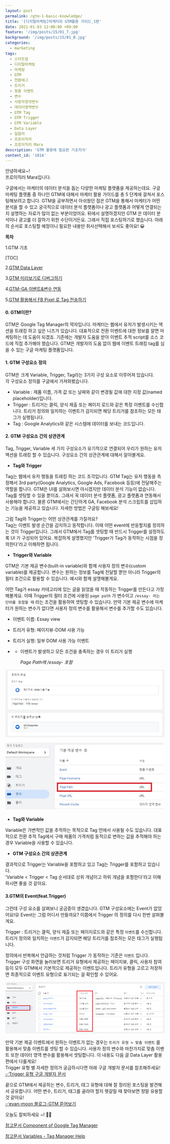```yaml
---
layout: post
permalink: /gtm-1-basic-knowledge/
title: '[디지털마케팅]마케터의 GTM활용 가이드_1편'
date: 2021-01-03 12:00:00 +09:00
feature: '/img/posts/15/01_T.jpg'
background: '/img/posts/15/01_B.jpg'
categories:
  - marketing
tags:
  - 스타트업
  - 디지털마케팅
  - 마케팅
  - GTM
  - 전환태그
  - 트리거  
  - 맞춤 이벤트
  - 변수
  - 사용자정의변수
  - 데이터영역변수
  - GTM Tag
  - GTM Trigger
  - GTM Variable
  - Data Layer
  - 일잘러
  - 프로이직러
  - 프로이직러 Mara
description: 'GTM 활용에 필요한 기초지식'
content_id: '1014'
---
```


안녕하세요~!<br>
프로이직러 Mara입니다.

구글에서는 마케터의 데이터 분석을 돕는 다양한 마케팅 플랫폼을 제공하는데요. 구글 마케팅 플랫폼 중 하나인 GTM에 대해서 마케터 활용 가이드를 총 5 단계에 걸쳐서 포스팅해보려고 합니다. GTM을 공부하면서 아쉬웠던 점은 GTM을 통해서 마케터가 어떤 분석을 할 수 있고 궁극적으로 데이터 분석 플랫폼이나 광고 플랫폼과 어떻게 연결되는지 설명하는 자료가 많이 없는 부분이었어요. 뒤에서 설명하겠지만 GTM 은 데이터 분석이나 광고를 더 잘하기 위한 수단이거든요. 그래서 직접 포스팅하기로 했습니다. 아래의 순서로 포스팅할 예정이니 필요한 내용만 취사선택해서 보셔도 좋아요! 😀  

**목차**

1.GTM 기초

[TOC]

2.[GTM Data Layer](https://mara.kim/gtm-2-data-layer/)

3.[GTM 미리보기로 디버그하기](https://mara.kim/gtm-3-preview-debugging/)

4.[GTM-GA 이벤트&변수 연동](https://mara.kim/gtm-4-event-utilize/)

5.[GTM 활용해서 FB Pixel 로 Tag 전송하기](https://mara.kim/gtm-5-fb-pixel/)



#### 0. GTM이란?

GTM은 Google Tag Manager의 약자입니다. 마케터는 웹에서 유저가 발생시키는 액션을 트래킹 하고 싶은 니즈가 있습니다. 대표적으로 전환 이벤트에 대한 정보를 알면 마케팅하는 데 도움이 되겠죠. 기존에는 개발자 도움을 받아 이벤트 추적 script를 소스 코드에 직접 추가해야 했습니다. GTM은 개발자의 도움 없이 웹에 이벤트 트래킹 tag를 심을 수 있는 구글 마케팅 플랫폼입니다.

#### 1. GTM 구성요소 정의

GTM은 크게 Variable, Trigger, Tag라는 3가지 구성 요소로 이루어져 있습니다. <br>
각 구성요소 정의를 구글에서 가져와봤습니다.

- Variable :  제품 이름, 가격 값 또는 날짜와 같이 변경될 값에 대한 지정 값(named placeholder)입니다.
- Trigger : 트리거는 클릭, 양식 제출 또는 페이지 로드와 같은 특정 이벤트를 수신합니다. 트리거 정의와 일치하는 이벤트가 감지되면 해당 트리거를 참조하는 모든 태그가 실행됩니다.
- Tag : Google Analytics와 같은 시스템에 데이터를 보내는 코드입니다.

#### 2. GTM 구성요소 간의 상관관계

Tag, Trigger, Variable 세 가지 구성요소가 유기적으로 연결되어 우리가 원하는 유저 액션을 트래킹 할 수 있습니다. 구성요소 간의 상관관계에 대해서 알아볼게요.

- **Tag와 Trigger**

Tag는 웹에서 유저 행동을 트래킹 하는 코드 조각입니다. GTM Tag는 유저 행동을 측정해서 3rd party(Google Analytics, Google Ads, Facebook 등등)에 전달해주는 역할을 합니다. GTM은 UI를 살펴보시면 아시겠지만 데이터 분석 기능이 없습니다. Tag를 셋팅할 수 있을 뿐이죠. 그래서 꼭 데이터 분석 플랫폼, 광고 플랫폼과 연동해서 사용해야 합니다. 물론 GTM에서는 간단하게 GA, Facebook 분석 스크립트를 삽입하는 기능을 제공하고 있습니다. 자세한 방법은 구글링 해보세요!

그럼 Tag와 Trigger는 어떤 상관관계를 가질까요? <br>Tag는 이벤트 발생 순간을 감지하고 동작합니다. 이때 어떤 event에 반응할지를 정의하는 것이 Trigger입니다. 그래서 GTM에서 Tag를 셋팅할 때 반드시 Trigger를 설정하도록 UI 가 구성되어 있어요. 복잡하게 설명했지만 'Trigger가 Tag가 동작하는 시점을 정의한다'라고 이해하면 됩니다.

- **Trigger와 Variable**

GTM은 기본 제공 변수(built-in variable)와 함께 사용자 정의 변수(custom variable)를 제공합니다. 변수는 원하는 정보를 Tag에 전달할 뿐만 아니라 Trigger의 필터 조건으로 활용할 수 있습니다. 예시와 함께 설명해볼게요.

어떤 Tag가 essay 카테고리에 있는 글을 읽었을 때 작동하는 Trigger를 만든다고 가정해볼게요. 이때 Trigger의 필터 조건에 사용된 `page path` 가 변수이고 `/essay- 라는 단어를 포함할 때` 라는 조건을 활용하여 셋팅할 수 있습니다. 만약 기본 제공 변수에 마케터가 원하는 변수가 없다면 사용자 정의 변수를 활용해서 변수를 추가할 수도 있습니다.

- 이벤트 이름: Essay view

- 트리거 유형: 페이지뷰-DOM 사용 가능

- 트리거 실행: 일부 DOM 사용 가능 이벤트

- - 이벤트가 발생하고 모든 조건을 충족하는 경우 이 트리거 실행

    *Page Path에 /essay- 포함*

![Trigger](/img/posts/15/01.JPG)

![Variable](/img/posts/15/02.JPG)

- **Tag와 Variable**

Variable은 가변적인 값을 추적하는 목적으로 Tag 안에서 사용될 수도 있습니다. 대표적으로 전환 추적 Tag에서 구매 제품의 가격처럼 동적으로 변하는 값을 추적해야 하는 경우 Variable을 사용할 수 있습니다.

- **GTM 구성요소 간의 상관관계**

결과적으로 Trigger는 Variable을 포함하고 있고 Tag는 Trigger를 포함하고 있습니다. <br>
'Variable < Trigger < Tag 순서대로 상위 개념이고 하위 개념을 포함한다'라고 이해하시면 좋을 것 같아요.

#### 3.GTM의 Event(feat.Trigger)

그런데 구성 요소를 살펴보니 궁금증이 생겼습니다. GTM 구성요소에는 Event가 없었어요!😮 Event는 그럼 어디서 만들까요? 이쯤에서 Trigger 의 정의를 다시 한번 살펴볼게요.

Trigger : 트리거는 클릭, 양식 제출 또는 페이지로드와 같은 특정 `이벤트`를 수신합니다. 트리거 정의와 일치하는 `이벤트`가 감지되면 해당 트리거를 참조하는 모든 태그가 실행됩니다.

정의에서 반복해서 언급하는 것처럼 Trigger 가 동작하는 기준은 `이벤트` 입니다. Trigger 구성 화면을 눌러보면 트리거 유형에서 제공하는 페이지뷰, 클릭, 사용자 참여 등이 모두 GTM에서 기본적으로 제공하는 이벤트입니다. 트리거 유형을 고르고 저장하면 최종적으로 이벤트 유형으로 표기되는 걸 확인할 수 있어요.

![Trigger-이벤트유형이었어](/img/posts/15/03.jpg)

만약 기본 제공 이벤트에서 원하는 이벤트가 없는 경우는 `트리거 유형 > 맞춤 이벤트` 를 활용해서 맞춤 이벤트를 셋팅 할 수 있습니다. 사용자 정의 변수와 마찬가지로 맞춤 이벤트 또한 데이터 영역 변수를 활용해서 셋팅합니다. 이 내용도 다음 글 Data Layer 활용 편에서 다룰게요! <br>
Trigger 유형 별 자세한 정의가 궁금하시다면 아래 구글 개발자 문서를 참조해주세요!<br>
[✅Trigger 유형 구글 개발자 문서](https://support.google.com/tagmanager/topic/7679108)

끝으로 GTM에서 제공하는 변수, 트리거, 태그 유형에 대해 잘 정리된 포스팅을 발견해서 공유합니다. 어떤 변수, 트리거, 태그를 골라야 할지 헷갈릴 때 찾아보면 정말 유용할 것 같아요! <br>
[✅evan-moon 블로그-GTM 뜯어보기](https://evan-moon.github.io/2020/04/19/what-is-gtm-google-tag-manager/)

오늘도 칼퇴하세요 ~!  🙋‍♀️

[참고문서 Component of Google Tag Manager ](https://support.google.com/tagmanager/answer/6103657?hl=en)

[참고문서 Variables - Tag Manager Help](https://support.google.com/tagmanager/topic/7683268?hl=en&ref_topic=3441647)